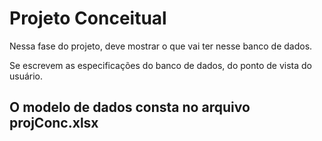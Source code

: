 # Projeto Conceitual

Nessa fase do projeto, deve mostrar o que vai ter nesse banco de dados.

Se escrevem as especificações do banco de dados, do ponto de vista do usuário.

## O modelo de dados consta no arquivo projConc.xlsx
